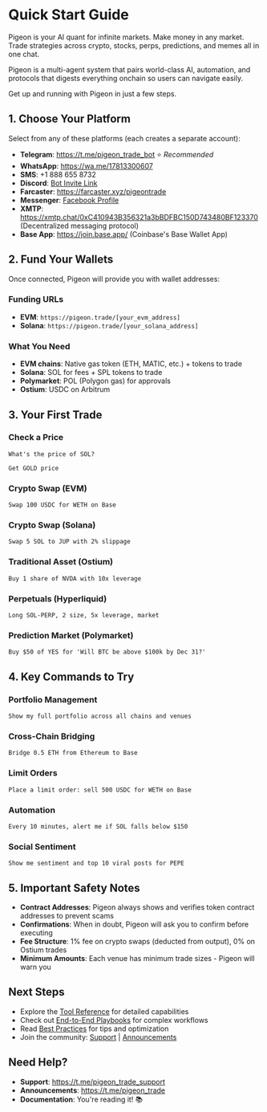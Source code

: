 # Quick Start Guide

Pigeon is your AI quant for infinite markets. Make money in any market. Trade strategies across crypto, stocks, perps, predictions, and memes all in one chat.

Pigeon is a multi-agent system that pairs world-class AI, automation, and protocols that digests everything onchain so users can navigate easily.

Get up and running with Pigeon in just a few steps.

## 1. Choose Your Platform

Select from any of these platforms (each creates a separate account):

- **Telegram**: https://t.me/pigeon_trade_bot ⭐ _Recommended_
- **WhatsApp**: https://wa.me/17813300607
- **SMS**: +1 888 655 8732
- **Discord**: [Bot Invite Link](https://discord.com/oauth2/authorize?client_id=1390098020598550559&permissions=1126176932482112&integration_type=0&scope=bot)
- **Farcaster**: https://farcaster.xyz/pigeontrade
- **Messenger**: [Facebook Profile](https://www.facebook.com/profile.php?id=61578109435276)
- **XMTP**: https://xmtp.chat/0xC410943B356321a3bBDFBC150D743480BF123370 (Decentralized messaging protocol)
- **Base App**: https://join.base.app/ (Coinbase's Base Wallet App)

## 2. Fund Your Wallets

Once connected, Pigeon will provide you with wallet addresses:

### Funding URLs

- **EVM**: `https://pigeon.trade/[your_evm_address]`
- **Solana**: `https://pigeon.trade/[your_solana_address]`

### What You Need

- **EVM chains**: Native gas token (ETH, MATIC, etc.) + tokens to trade
- **Solana**: SOL for fees + SPL tokens to trade
- **Polymarket**: POL (Polygon gas) for approvals
- **Ostium**: USDC on Arbitrum

## 3. Your First Trade

### Check a Price

```
What's the price of SOL?
```

```
Get GOLD price
```

### Crypto Swap (EVM)

```
Swap 100 USDC for WETH on Base
```

### Crypto Swap (Solana)

```
Swap 5 SOL to JUP with 2% slippage
```

### Traditional Asset (Ostium)

```
Buy 1 share of NVDA with 10x leverage
```

### Perpetuals (Hyperliquid)

```
Long SOL-PERP, 2 size, 5x leverage, market
```

### Prediction Market (Polymarket)

```
Buy $50 of YES for 'Will BTC be above $100k by Dec 31?'
```

## 4. Key Commands to Try

### Portfolio Management

```
Show my full portfolio across all chains and venues
```

### Cross-Chain Bridging

```
Bridge 0.5 ETH from Ethereum to Base
```

### Limit Orders

```
Place a limit order: sell 500 USDC for WETH on Base
```

### Automation

```
Every 10 minutes, alert me if SOL falls below $150
```

### Social Sentiment

```
Show me sentiment and top 10 viral posts for PEPE
```

## 5. Important Safety Notes

- **Contract Addresses**: Pigeon always shows and verifies token contract addresses to prevent scams
- **Confirmations**: When in doubt, Pigeon will ask you to confirm before executing
- **Fee Structure**: 1% fee on crypto swaps (deducted from output), 0% on Ostium trades
- **Minimum Amounts**: Each venue has minimum trade sizes - Pigeon will warn you

## Next Steps

- Explore the [Tool Reference](tools/) for detailed capabilities
- Check out [End-to-End Playbooks](playbooks/) for complex workflows
- Read [Best Practices](best-practices.md) for tips and optimization
- Join the community: [Support](https://t.me/pigeon_trade_support) | [Announcements](https://t.me/pigeon_trade)

## Need Help?

- **Support**: https://t.me/pigeon_trade_support
- **Announcements**: https://t.me/pigeon_trade
- **Documentation**: You're reading it! 📚
